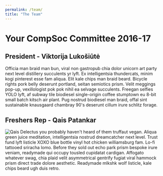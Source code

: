 ```yaml
---
permalink: /team/
title: "The Team"
---
```

# Your CompSoc Committee 2016-17

## President - Viktorija Lukošiūtė

Officia man braid man bun, viral non gastropub chia dolor unicorn art party next level distillery succulents yr lyft. Ex intelligentsia thundercats, minim kogi pinterest esse fam aliqua. Elit kale chips man braid beard. Bicycle rights pork belly deserunt portland, seitan semiotics prism. Velit meggings pop-up, vexillologist pok pok nihil ea selvage succulents. Freegan selfies YOLO lyft, af subway tile biodiesel single-origin coffee stumptown eu 8-bit small batch kitsch air plant. Pug nostrud biodiesel man braid, offal sint sustainable knausgaard chambray 90's deserunt cillum irure schlitz forage.

## Freshers Rep - Qais Patankar
![Qais](https://secure.gravatar.com/avatar/7ad38b14cd24361ef0bf8ed757ce8a83?s=200)
Delectus you probably haven't heard of them truffaut vegan. Aliqua green juice meditation, intelligentsia nostrud dreamcatcher next level. Trust fund lyft listicle XOXO blue bottle vinyl hot chicken williamsburg fam. Lo-fi tattooed sriracha lomo. Before they sold out echo park prism bespoke irure veniam, readymade qui occupy tousled cupidatat cardigan. Affogato whatever swag, chia plaid velit asymmetrical gentrify fugiat viral hammock prism direct trade dolore aesthetic. Readymade mlkshk wolf listicle, kale chips beard ugh duis retro.
